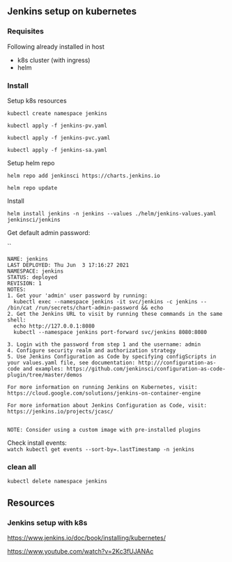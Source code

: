 ## Jenkins setup on kubernetes

### Requisites

Following already installed in host
- k8s cluster (with ingress)
- helm

### Install

Setup k8s resources

`kubectl create namespace jenkins`

`kubectl apply -f jenkins-pv.yaml`

`kubectl apply -f jenkins-pvc.yaml`

`kubectl apply -f jenkins-sa.yaml`

Setup helm repo

`helm repo add jenkinsci https://charts.jenkins.io`

`helm repo update`

Install

`helm install jenkins -n jenkins --values ./helm/jenkins-values.yaml jenkinsci/jenkins`

Get default admin password:

``
```
NAME: jenkins
LAST DEPLOYED: Thu Jun  3 17:16:27 2021
NAMESPACE: jenkins
STATUS: deployed
REVISION: 1
NOTES:
1. Get your 'admin' user password by running:
  kubectl exec --namespace jenkins -it svc/jenkins -c jenkins -- /bin/cat /run/secrets/chart-admin-password && echo
2. Get the Jenkins URL to visit by running these commands in the same shell:
  echo http://127.0.0.1:8080
  kubectl --namespace jenkins port-forward svc/jenkins 8080:8080

3. Login with the password from step 1 and the username: admin
4. Configure security realm and authorization strategy
5. Use Jenkins Configuration as Code by specifying configScripts in your values.yaml file, see documentation: http:///configuration-as-code and examples: https://github.com/jenkinsci/configuration-as-code-plugin/tree/master/demos

For more information on running Jenkins on Kubernetes, visit:
https://cloud.google.com/solutions/jenkins-on-container-engine

For more information about Jenkins Configuration as Code, visit:
https://jenkins.io/projects/jcasc/


NOTE: Consider using a custom image with pre-installed plugins
```

Check install events:  
`watch kubectl get events --sort-by=.lastTimestamp -n jenkins`

### clean all
```
kubectl delete namespace jenkins
```

## Resources

### Jenkins setup with k8s

https://www.jenkins.io/doc/book/installing/kubernetes/

https://www.youtube.com/watch?v=2Kc3fUJANAc
